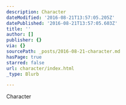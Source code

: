 ```yaml
---
description: Character
dateModified: '2016-08-21T13:57:05.205Z'
datePublished: '2016-08-21T13:57:05.603Z'
title: ''
author: []
publisher: {}
via: {}
sourcePath: _posts/2016-08-21-character.md
hasPage: true
starred: false
url: character/index.html
_type: Blurb

---
```

Character